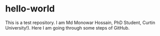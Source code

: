 # hello-world
This is a test repository.
I am Md Monowar Hossain, PhD Student, Curtin University!).
Here I am going through some steps of GitHub.
